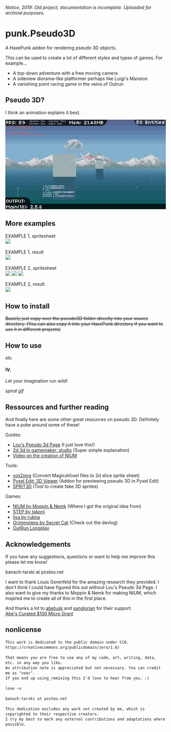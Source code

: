 *Notice, 2019: Old project, documentation is incomplete. Uploaded for archival purposes.*  
  


# punk.Pseudo3D
A HaxePunk addon for rendering pseudo 3D objects. 

This can be used to create a lot of different styles and types of games. For example...

* A top-down adventure with a free moving camera
* A sideview diorama-like platformer perhaps like Luigi's Mansion
* A vanishing point racing game in the veins of Outrun

## Pseudo 3D?

I think an animation explains it best.

![gif](GIF.gif)

## More examples

EXAMPLE 1, spritesheet  
![](https://raw.githubusercontent.com/voec/flat3D/master/leaf/assets/gfx/egg.png)

EXAMPLE 1, result  
![](https://raw.githubusercontent.com/voec/flat3D/master/leaf/egggws5u.gif)

EXAMPLE 2, spritesheet  
![](https://raw.githubusercontent.com/voec/flat3D/master/leaf/gfx/assets/tree-bot.png)
![](https://raw.githubusercontent.com/voec/flat3D/master/leaf/gfx/assets/tree-mid.png)
![](https://raw.githubusercontent.com/voec/flat3D/master/leaf/gfx/assets/tree-top.png)

EXAMPLE 2, result  
![](https://raw.githubusercontent.com/voec/flat3D/master/leaf/dev/oak.gif)

## How to install

~~Basicly just copy over the pseudo3D folder directly into your source directory.
(You can also copy it into your HaxePunk directory if you want to use it in different projects)~~

## How to use

etc

#### IV.




>>>>
Let your imagination run wild!

*spiral gif*

## Ressources and further reading

And finally here are some other great resources on pseudo 3D. Definitely have a poke around some of these!

Guides:
* [Lou's Pseudo 3d Page](http://www.extentofthejam.com/pseudo/) (I just love this!)
* [2d 3d in gamemaker: studio](http://www.like100bears.com/writing/2d-3d-in-gamemaker-studio) (Super simple explanation)
* [Video on the creation of NIUM](https://www.youtube.com/watch?v=iAJ-tyiUVag&t=2445s)

Tools:
* [vox2png](https://github.com/StijnBrouwer/vox2png) (Convert MagicaVoxel files to 2d slice sprite sheet)
* [Pyxel Edit: 3D Viewer](https://chinafreak.itch.io/pyxel-edit-3d-viewer) (Addon for previewing pseudo 3D in Pyxel Edit)
* [SPRIT3D](https://physdick.itch.io/sprit3d) (Tool to create fake 3D sprites)

Games:
* [NIUM by Moppin & Nemk](https://www.youtube.com/watch?v=_BztMPC5Kk4) (Where I got the original idea from)
* [STEP by takorii](https://tak.itch.io/step)
* [lisa by rubna](https://rubna.itch.io/lisa)
* [Grimmsteps by Secret Cat](https://secretcat.itch.io/grimmsteps/devlog/624/the-look-of-grimmsteps) (Check out the devlog)
* [OutRun Longplay](https://www.youtube.com/watch?v=J7tZFW4WedI)

## Acknowledgements

If you have any suggestions, questions or want to help me improve this please let me know!

banach-tarski at posteo.net

I want to thank Louis Gorenfeld for the amazing research they provided. I don't think I could have figured this out without Lou's Pseudo 3d Page.
I also want to give my thanks to Moppin & Nemk for making NIUM, which inspired me to create all of this in the first place.

And thanks a lot to [abetusk](https://mechaelephant.com/) and [sanglorian](https://opengameart.org/users/sanglorian) for their support.  
[Abe's Curated $100 Micro Grant](https://mechaelephant.com/microgrant)

## nonlicense

```
This work is dedicated to the public domain under CC0. https://creativecommons.org/publicdomain/zero/1.0/  
 
That means you are free to use any of my code, art, writing, data, etc. in any way you like.  
An attribution note is appreciated but not necessary. You can credit me as "voec".
If you end up using_remixing this I'd love to hear from you. :)

love ~v

banach-tarski at posteo.net
 
This dedication excludes any work not created by me, which is copyrighted to their respective creators.
I try my best to mark any external contributions and adaptations where possible.
```
